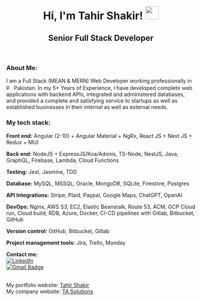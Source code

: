 <h1 align="center">Hi, I'm Tahir Shakir! <img src="https://media.giphy.com/media/hvRJCLFzcasrR4ia7z/giphy.gif" width="35"></h1>
<h2 align="center">Senior Full Stack Developer</h2>
<br>

<h3><b>About Me: </b></h3>
  
I am a Full Stack (MEAN & MERN) Web Developer working professionally in <img width="16" height="16" src="https://img.icons8.com/color/48/pakistan.png" alt="pakistan"/> Pakistan. In my 5+ Years of Experience, I have developed complete web applications with backend APIs, integrated and administered databases, and provided a complete and satisfying service to startups as well as established businesses in their internal as well as external needs.

<h3><b>My tech stack:</b></h3>

<b>Front end:</b> Angular (2-10) + Angular Material + NgRx, React JS + Next JS + Redux + MUI

<b>Back end:</b> NodeJS + ExpressJS/Koa/Adonis, TS-Node, NestJS, Java, GraphQL, Firebase, Lambda, Cloud Functions 

<b>Testing:</b> Jest, Jasmine, TDD

<b>Database:</b> MySQL, MSSQL, Oracle, MongoDB, SQLite, Firestore, Postgres

<b>API Integrations:</b> Stripe, Plaid, Paypal, Google Maps, ChatGPT, OpenAI

<b>DevOps:</b> Nginx, AWS S3, EC2, Elastic Beanstalk, Route 53, ACM, GCP Cloud run, Cloud build, RDB, Azure, Docker, CI-CD pipelines with Gitlab, Bitbucket, GitHub

<b>Version control:</b> GitHub, Bitbucket, Gitlab

<b>Project management tools:</b> Jira, Trello, Monday



<b>Contact me:</b><br>
<a href="https://www.linkedin.com/in/tahirshakir" target="_blank"><img alt="LinkedIn" src="https://img.shields.io/badge/linkedin-%230077B5.svg?&style=for-the-badge&logo=linkedin&logoColor=white" /></a><br>
[![Gmail Badge](https://img.shields.io/badge/-tahir60652@gmail.com-c14438?style=flat-square&logo=Gmail&logoColor=white&link=mailto:tahir60652@gmail.com)](mailto:tahir60652@gmail.com)
</p>
<br>
My portfolio website: <a href="https://tahirshakir.com">Tahir Shakir</a><br>
My company website: <a href="https://tasolutions.com.pk">TA Solutions</a>
